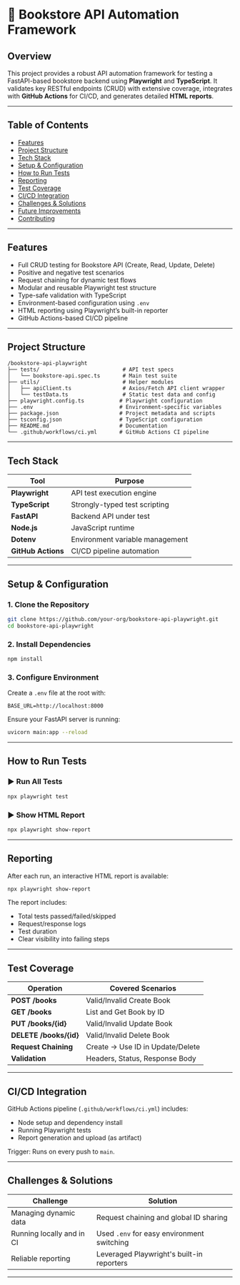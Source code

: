 
# 📘 Bookstore API Automation Framework

## Overview

This project provides a robust API automation framework for testing a FastAPI-based bookstore backend using **Playwright** and **TypeScript**. It validates key RESTful endpoints (CRUD) with extensive coverage, integrates with **GitHub Actions** for CI/CD, and generates detailed **HTML reports**.

---

## Table of Contents

* [Features](#features)
* [Project Structure](#project-structure)
* [Tech Stack](#tech-stack)
* [Setup & Configuration](#setup--configuration)
* [How to Run Tests](#how-to-run-tests)
* [Reporting](#reporting)
* [Test Coverage](#test-coverage)
* [CI/CD Integration](#cicd-integration)
* [Challenges & Solutions](#challenges--solutions)
* [Future Improvements](#future-improvements)
* [Contributing](#contributing)

---

## Features

* Full CRUD testing for Bookstore API (Create, Read, Update, Delete)
* Positive and negative test scenarios
* Request chaining for dynamic test flows
* Modular and reusable Playwright test structure
* Type-safe validation with TypeScript
* Environment-based configuration using `.env`
* HTML reporting using Playwright’s built-in reporter
* GitHub Actions-based CI/CD pipeline

---

## Project Structure

```
/bookstore-api-playwright
├── tests/                          # API test specs
│   └── bookstore-api.spec.ts       # Main test suite
├── utils/                          # Helper modules
│   ├── apiClient.ts                # Axios/Fetch API client wrapper
│   └── testData.ts                 # Static test data and config
├── playwright.config.ts           # Playwright configuration
├── .env                           # Environment-specific variables
├── package.json                   # Project metadata and scripts
├── tsconfig.json                  # TypeScript configuration
├── README.md                      # Documentation
└── .github/workflows/ci.yml       # GitHub Actions CI pipeline
```

---

## Tech Stack

| Tool             | Purpose                            |
|------------------|------------------------------------|
| **Playwright**   | API test execution engine          |
| **TypeScript**   | Strongly-typed test scripting      |
| **FastAPI**      | Backend API under test             |
| **Node.js**      | JavaScript runtime                 |
| **Dotenv**       | Environment variable management    |
| **GitHub Actions** | CI/CD pipeline automation       |

---

## Setup & Configuration

### 1. Clone the Repository

```bash
git clone https://github.com/your-org/bookstore-api-playwright.git
cd bookstore-api-playwright
```

### 2. Install Dependencies

```bash
npm install
```

### 3. Configure Environment

Create a `.env` file at the root with:

```env
BASE_URL=http://localhost:8000
```

Ensure your FastAPI server is running:

```bash
uvicorn main:app --reload
```

---

## How to Run Tests

### ▶️ Run All Tests

```bash
npx playwright test
```

### ▶️ Show HTML Report

```bash
npx playwright show-report
```

---

## Reporting

After each run, an interactive HTML report is available:

```bash
npx playwright show-report
```

The report includes:

- Total tests passed/failed/skipped
- Request/response logs
- Test duration
- Clear visibility into failing steps

---

## Test Coverage

| Operation         | Covered Scenarios                   |
|-------------------|-------------------------------------|
| **POST /books**   | Valid/Invalid Create Book           |
| **GET /books**    | List and Get Book by ID             |
| **PUT /books/{id}** | Valid/Invalid Update Book        |
| **DELETE /books/{id}** | Valid/Invalid Delete Book    |
| **Request Chaining** | Create → Use ID in Update/Delete |
| **Validation**    | Headers, Status, Response Body      |

---

## CI/CD Integration

GitHub Actions pipeline (`.github/workflows/ci.yml`) includes:

- Node setup and dependency install
- Running Playwright tests
- Report generation and upload (as artifact)

Trigger: Runs on every push to `main`.

---

## Challenges & Solutions

| Challenge                        | Solution                                       |
|----------------------------------|------------------------------------------------|
| Managing dynamic data            | Request chaining and global ID sharing         |
| Running locally and in CI        | Used `.env` for easy environment switching     |
| Reliable reporting               | Leveraged Playwright's built-in reporters      |

---
